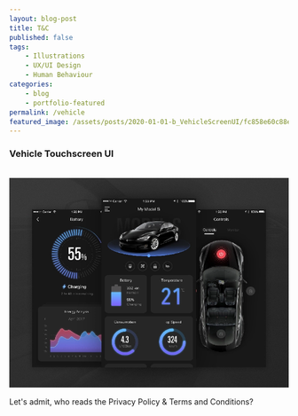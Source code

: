 ```yaml
---
layout: blog-post
title: T&C
published: false
tags: 
    - Illustrations
    - UX/UI Design
    - Human Behaviour
categories:
    - blog
    - portfolio-featured
permalink: /vehicle
featured_image: /assets/posts/2020-01-01-b_VehicleScreenUI/fc858e60c88ef8bb75c1952ff873d923.png
---
```

### Vehicle Touchscreen UI


<br> ![tesla ui](/assets/posts/2020-01-01-b_VehicleScreenUI/fc858e60c88ef8bb75c1952ff873d923.png "tesla ui")<br>

Let's admit, who reads the Privacy Policy & Terms and Conditions? 

